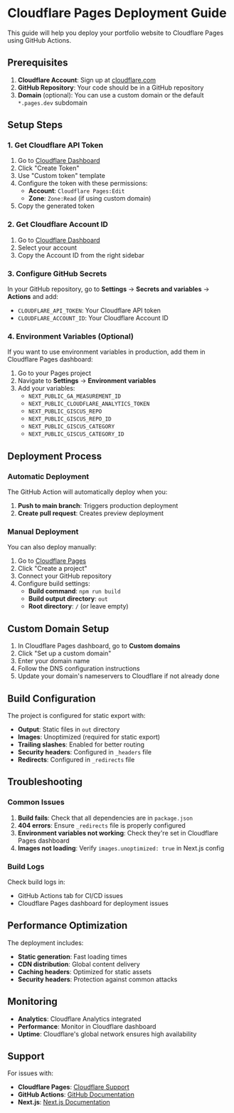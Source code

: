 # Cloudflare Pages Deployment Guide

This guide will help you deploy your portfolio website to Cloudflare Pages using GitHub Actions.

## Prerequisites

1. **Cloudflare Account**: Sign up at [cloudflare.com](https://cloudflare.com)
2. **GitHub Repository**: Your code should be in a GitHub repository
3. **Domain** (optional): You can use a custom domain or the default `*.pages.dev` subdomain

## Setup Steps

### 1. Get Cloudflare API Token

1. Go to [Cloudflare Dashboard](https://dash.cloudflare.com/profile/api-tokens)
2. Click "Create Token"
3. Use "Custom token" template
4. Configure the token with these permissions:
   - **Account**: `Cloudflare Pages:Edit`
   - **Zone**: `Zone:Read` (if using custom domain)
5. Copy the generated token

### 2. Get Cloudflare Account ID

1. Go to [Cloudflare Dashboard](https://dash.cloudflare.com)
2. Select your account
3. Copy the Account ID from the right sidebar

### 3. Configure GitHub Secrets

In your GitHub repository, go to **Settings** → **Secrets and variables** → **Actions** and add:

- `CLOUDFLARE_API_TOKEN`: Your Cloudflare API token
- `CLOUDFLARE_ACCOUNT_ID`: Your Cloudflare Account ID

### 4. Environment Variables (Optional)

If you want to use environment variables in production, add them in Cloudflare Pages dashboard:

1. Go to your Pages project
2. Navigate to **Settings** → **Environment variables**
3. Add your variables:
   - `NEXT_PUBLIC_GA_MEASUREMENT_ID`
   - `NEXT_PUBLIC_CLOUDFLARE_ANALYTICS_TOKEN`
   - `NEXT_PUBLIC_GISCUS_REPO`
   - `NEXT_PUBLIC_GISCUS_REPO_ID`
   - `NEXT_PUBLIC_GISCUS_CATEGORY`
   - `NEXT_PUBLIC_GISCUS_CATEGORY_ID`

## Deployment Process

### Automatic Deployment

The GitHub Action will automatically deploy when you:

1. **Push to main branch**: Triggers production deployment
2. **Create pull request**: Creates preview deployment

### Manual Deployment

You can also deploy manually:

1. Go to [Cloudflare Pages](https://dash.cloudflare.com/pages)
2. Click "Create a project"
3. Connect your GitHub repository
4. Configure build settings:
   - **Build command**: `npm run build`
   - **Build output directory**: `out`
   - **Root directory**: `/` (or leave empty)

## Custom Domain Setup

1. In Cloudflare Pages dashboard, go to **Custom domains**
2. Click "Set up a custom domain"
3. Enter your domain name
4. Follow the DNS configuration instructions
5. Update your domain's nameservers to Cloudflare if not already done

## Build Configuration

The project is configured for static export with:

- **Output**: Static files in `out` directory
- **Images**: Unoptimized (required for static export)
- **Trailing slashes**: Enabled for better routing
- **Security headers**: Configured in `_headers` file
- **Redirects**: Configured in `_redirects` file

## Troubleshooting

### Common Issues

1. **Build fails**: Check that all dependencies are in `package.json`
2. **404 errors**: Ensure `_redirects` file is properly configured
3. **Environment variables not working**: Check they're set in Cloudflare Pages dashboard
4. **Images not loading**: Verify `images.unoptimized: true` in Next.js config

### Build Logs

Check build logs in:
- GitHub Actions tab for CI/CD issues
- Cloudflare Pages dashboard for deployment issues

## Performance Optimization

The deployment includes:

- **Static generation**: Fast loading times
- **CDN distribution**: Global content delivery
- **Caching headers**: Optimized for static assets
- **Security headers**: Protection against common attacks

## Monitoring

- **Analytics**: Cloudflare Analytics integrated
- **Performance**: Monitor in Cloudflare dashboard
- **Uptime**: Cloudflare's global network ensures high availability

## Support

For issues with:
- **Cloudflare Pages**: [Cloudflare Support](https://support.cloudflare.com)
- **GitHub Actions**: [GitHub Documentation](https://docs.github.com/en/actions)
- **Next.js**: [Next.js Documentation](https://nextjs.org/docs)